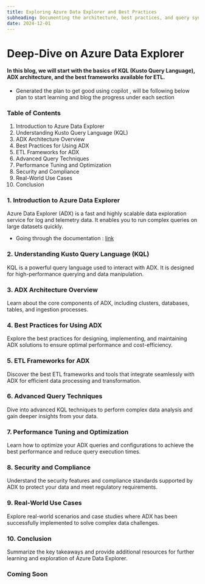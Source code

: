 ```yaml
---
title: Exploring Azure Data Explorer and Best Practices
subheading: Documenting the architecture, best practices, and query syntax for ADX in Azure
date: 2024-12-01
---
```


# Deep-Dive on Azure Data Explorer

#### In this blog, we will start with the basics of KQL (Kusto Query Language), ADX architecture, and the best frameworks available for ETL.

- Generated the plan to get good using copilot , will be following below plan to start learning and blog the progress under each section

### Table of Contents
1. Introduction to Azure Data Explorer
2. Understanding Kusto Query Language (KQL)
3. ADX Architecture Overview
4. Best Practices for Using ADX
5. ETL Frameworks for ADX
6. Advanced Query Techniques
7. Performance Tuning and Optimization
8. Security and Compliance
9. Real-World Use Cases
10. Conclusion

### 1. Introduction to Azure Data Explorer
Azure Data Explorer (ADX) is a fast and highly scalable data exploration service for log and telemetry data. It enables you to run complex queries on large datasets quickly.

- Going through the documentation : [link](https://learn.microsoft.com/en-us/training/modules/intro-to-azure-data-explorer/1-introduction)

### 2. Understanding Kusto Query Language (KQL)
KQL is a powerful query language used to interact with ADX. It is designed for high-performance querying and data manipulation.

### 3. ADX Architecture Overview
Learn about the core components of ADX, including clusters, databases, tables, and ingestion processes.

### 4. Best Practices for Using ADX
Explore the best practices for designing, implementing, and maintaining ADX solutions to ensure optimal performance and cost-efficiency.

### 5. ETL Frameworks for ADX
Discover the best ETL frameworks and tools that integrate seamlessly with ADX for efficient data processing and transformation.

### 6. Advanced Query Techniques
Dive into advanced KQL techniques to perform complex data analysis and gain deeper insights from your data.

### 7. Performance Tuning and Optimization
Learn how to optimize your ADX queries and configurations to achieve the best performance and reduce query execution times.

### 8. Security and Compliance
Understand the security features and compliance standards supported by ADX to protect your data and meet regulatory requirements.

### 9. Real-World Use Cases
Explore real-world scenarios and case studies where ADX has been successfully implemented to solve complex data challenges.

### 10. Conclusion
Summarize the key takeaways and provide additional resources for further learning and exploration of Azure Data Explorer.

### Coming Soon